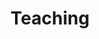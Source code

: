 ---
title: Teaching
type: landing

sections:
  - block: features
    content:
      title: Teaching
      text: I have over eight years of experience tutoring the below subjects. Please [email me](mailto:danieltwili@gmail.com) if you're interested in tutoring!

      items:
        - name: SAT and GRE
          icon: 📝
          icon_pack: emoji
        - name: Algebra
          icon: 🔢
          icon_pack: emoji
        - name: Probability and Statistics
          icon: 🎲
          icon_pack: emoji
        - name: Geometry and Trigonometry
          icon: 📐
          icon_pack: emoji
        - name: Precalculus
          icon: 📚
          icon_pack: emoji
        - name: Calculus
          icon: 📈
          icon_pack: emoji
        - name: Linear Algebra
          icon: 🧮
          icon_pack: emoji
        - name: Programming
          icon: 🤖
          icon_pack: emoji
        - name: Introductory Physics
          icon: 🚀
          icon_pack: emoji
---